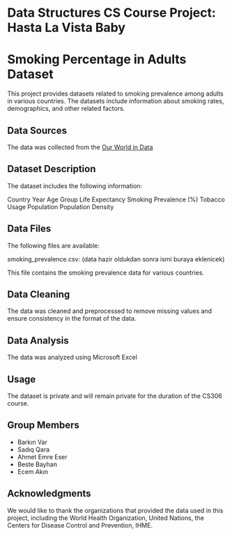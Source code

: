 # Data Structures CS Course Project: Hasta La Vista Baby

# Smoking Percentage in Adults Dataset

This project provides datasets related to smoking prevalence among adults in various countries. The datasets include information about smoking rates, demographics, and other related factors.

## Data Sources
The data was collected from the [Our World in Data](https://ourworldindata.org)

## Dataset Description
The dataset includes the following information:

Country
Year
Age Group
Life Expectancy
Smoking Prevalence (%)
Tobacco Usage
Population
Population Density

## Data Files
The following files are available:

smoking_prevalence.csv: (data hazir oldukdan sonra ismi buraya eklenicek)

This file contains the smoking prevalence data for various countries.


## Data Cleaning

The data was cleaned and preprocessed to remove missing values and ensure consistency in the format of the data.


## Data Analysis

The data was analyzed using Microsoft Excel

## Usage
The dataset is private and will remain private for the duration of the CS306 course.

## Group Members
- Barkın Var
- Sadıq Qara
- Ahmet Emre Eser
- Beste Bayhan
- Ecem Akın

## Acknowledgments
We would like to thank the organizations that provided the data used in this project, including the World Health Organization, United Nations, the Centers for Disease Control and Prevention, IHME.
